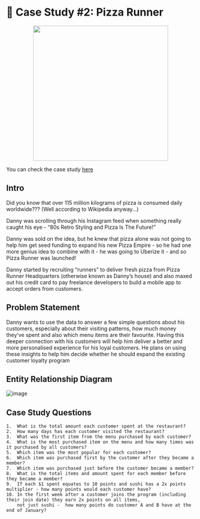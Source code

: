 # 🍕 Case Study #2: Pizza Runner

<p align="center">
  <img src="https://8weeksqlchallenge.com/images/case-study-designs/2.png" height="360" width="360"/>
</p>

You can check the case study <a href="https://8weeksqlchallenge.com/case-study-2">here</a>
## Intro
Did you know that over 115 million kilograms of pizza is consumed daily worldwide??? (Well according to Wikipedia anyway…)

Danny was scrolling through his Instagram feed when something really caught his eye - “80s Retro Styling and Pizza Is The Future!”

Danny was sold on the idea, but he knew that pizza alone was not going to help him get seed funding to expand his new Pizza Empire - so he had one more genius idea to combine with it - he was going to Uberize it - and so Pizza Runner was launched!

Danny started by recruiting “runners” to deliver fresh pizza from Pizza Runner Headquarters (otherwise known as Danny’s house) and also maxed out his credit card to pay freelance developers to build a mobile app to accept orders from customers.

## Problem Statement
Danny wants to use the data to answer a few simple questions about his customers, especially about their visiting patterns, how much money they’ve spent and also which menu items are their favourite. Having this deeper connection with his customers will help him deliver a better and more personalised experience for his loyal customers. He plans on using these insights to help him decide whether he should expand the existing customer loyalty program

## Entity Relationship Diagram
![image](https://github.com/orseg/8-Week-SQL-Challenge/assets/83500544/51fa13ae-0587-447a-a6de-6a74c9e5044c)


## Case Study Questions

    1.  What is the total amount each customer spent at the restaurant?
    2.  How many days has each customer visited the restaurant?
    3.  What was the first item from the menu purchased by each customer?
    4.  What is the most purchased item on the menu and how many times was it purchased by all customers?
    5.  Which item was the most popular for each customer?
    6.  Which item was purchased first by the customer after they became a member?
    7.  Which item was purchased just before the customer became a member?
    8.  What is the total items and amount spent for each member before they became a member?
    9.  If each $1 spent equates to 10 points and sushi has a 2x points multiplier - how many points would each customer have?
    10. In the first week after a customer joins the program (including their join date) they earn 2x points on all items, 
        not just sushi -  how many points do customer A and B have at the end of January?

